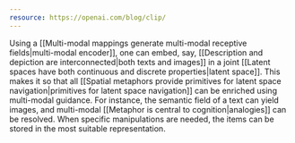 ```yaml
---
resource: https://openai.com/blog/clip/
---
```


Using a [[Multi-modal mappings generate multi-modal receptive fields|multi-modal encoder]], one can embed, say, [[Description and depiction are interconnected|both texts and images]] in a joint [[Latent spaces have both continuous and discrete properties|latent space]]. This makes it so that all [[Spatial metaphors provide primitives for latent space navigation|primitives for latent space navigation]] can be enriched using multi-modal guidance. For instance, the semantic field of a text can yield images, and multi-modal [[Metaphor is central to cognition|analogies]] can be resolved. When specific manipulations are needed, the items can be stored in the most suitable representation.